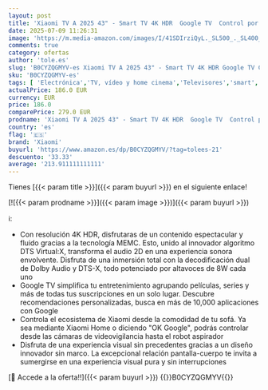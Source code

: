 ```yaml
---
layout: post
title: 'Xiaomi TV A 2025 43" - Smart TV 4K HDR  Google TV  Control por Voz  Dolby  Negro'
date: 2025-07-09 11:26:31
image: 'https://m.media-amazon.com/images/I/41SDIrziQyL._SL500_._SL400_.jpg'
comments: true
category: ofertas
author: 'tole.es'
slug: 'B0CYZQGMYV-es Xiaomi TV A 2025 43" - Smart TV 4K HDR Google TV Control...'
sku: 'B0CYZQGMYV-es'
tags: [ 'Electrónica','TV, vídeo y home cinema','Televisores','smart','tv','xiaomi','🇪🇸', ]
actualPrice: 186.0 EUR
currency: EUR
price: 186.0
comparePrice: 279.0 EUR
prodname: 'Xiaomi TV A 2025 43" - Smart TV 4K HDR  Google TV  Control por Voz  Dolby  Negro'
country: 'es'
flag: '🇪🇸'
brand: 'Xiaomi'
buyurl: 'https://www.amazon.es/dp/B0CYZQGMYV/?tag=tolees-21'
descuento: '33.33'
average: '213.911111111111'
---
```


Tienes [{{< param title >}}]({{< param buyurl >}}) en el siguiente enlace!

[![{{< param prodname >}}]({{< param image >}})]({{< param buyurl >}})

ℹ️:

- Con resolución 4K HDR, disfrutaras de un contenido espectacular y fluido gracias a la tecnología MEMC. Esto, unido al innovador algoritmo DTS Virtual:X, transforma el audio 2D en una experiencia sonora envolvente. Disfruta de una inmersión total con la decodificación dual de Dolby Audio y DTS-X, todo potenciado por altavoces de 8W cada uno
- Google TV simplifica tu entretenimiento agrupando películas, series y más de todas tus suscripciones en un solo lugar. Descubre recomendaciones personalizadas, busca en más de 10,000 aplicaciones con Google
- Controla el ecosistema de Xiaomi desde la comodidad de tu sofá. Ya sea mediante Xiaomi Home o diciendo "OK Google", podrás controlar desde las cámaras de videovigilancia hasta el robot aspirador
- Disfruta de una experiencia visual sin precedentes gracias a un diseño innovador sin marco. La excepcional relación pantalla-cuerpo te invita a sumergirse en una experiencia visual pura y sin interrupciones

[🛒 Accede a la oferta!!]({{< param buyurl >}})
{{<world>}}B0CYZQGMYV{{</world>}}
